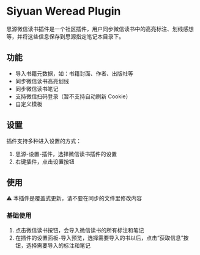 # Siyuan Weread Plugin

思源微信读书插件是一个社区插件，用户同步微信读书中的高亮标注、划线感想等，并将这些信息保存到思源指定笔记本目录下。

## 功能

- 导入书籍元数据，如：书籍封面、作者、出版社等
- 同步微信读书高亮划线
- 同步微信读书笔记
- 支持微信扫码登录（暂不支持自动刷新 Cookie）
- 自定义模板

## 设置

插件支持多种进入设置的方式：

1. 思源-设置-插件，选择微信读书插件的设置
2. 右键插件，点击设置按钮

## 使用

⚠️ 本插件是覆盖式更新，请不要在同步的文件里修改内容

### 基础使用

1. 点击微信读书按钮，会导入微信读书的所有标注和笔记
2. 在插件的设置面板-导入预览，选择需要导入的书以后，点击“获取信息”按钮，选择需要导入的标注和笔记